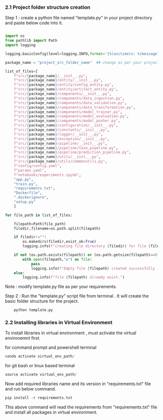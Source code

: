 ### 2.1 Project folder structure creation

Step 1 : create a python file named "template.py" in your project directory and paste below code into it.

```python

import os
from pathlib import Path
import logging

logging.basicConfig(level=logging.INFO,format='[%(asctime)s: %(message)s]')

package_name = "project_src_folder_name"  ## change as per your project name

list_of_files=[
    f"src/{package_name}/__init__.py",
    f"src/{package_name}/entity/__init__.py",
    f"src/{package_name}/entity/config_entity.py",
    f"src/{package_name}/entity/artifact_entity.py",
    f"src/{package_name}/components/__init__.py",
    f"src/{package_name}/components/data_ingestion.py",
    f"src/{package_name}/components/data_validation.py",
    f"src/{package_name}/components/data_transformation.py",
    f"src/{package_name}/components/model_trainer.py",
    f"src/{package_name}/components/model_evaluation.py",
    f"src/{package_name}/components/model_pusher.py",
    f"src/{package_name}/configuration/__init__.py",
    f"src/{package_name}/constants/__init__.py",
    f"src/{package_name}/logger/__init__.py",
    f"src/{package_name}/exception/__init__.py",
    f"src/{package_name}/pipeline/__init__.py",
    f"src/{package_name}/pipeline/tain_pipeline.py",
    f"src/{package_name}/pipeline/prediction_pipeline.py",
    f"src/{package_name}/utils/__init__.py",
    f"src/{package_name}/utils/commonutils.py",
    f"config/config.yaml",
    f"params.yaml",
    f"notebooks/experiments.ipynb",
    "app.py",
    "train.py",
    "requirements.txt",
    "Dockerfile",
    ".dockerignore",
    "setup.py"
    ]

for file_path in list_of_files:

    filepath=Path(file_path)
    filedir,filename=os.path.split(filepath)

    if filedir!="":
        os.makedirs(filedir,exist_ok=True)
        logging.info(f"creating file directory {filedir} for file {filename}")

    if not (os.path.exists(filepath)) or (os.path.getsize(filepath)==0):
        with open(filepath,"w") as file:
            pass
            logging.info(f"Empty file {filepath} created successfully !")
    else:
        logging.info(f"file {filepath} already exist.")

```

Note : modify template.py file as per your requirements.

Step 2 : Run the "template.py" script file from terminal . It will create the basic folder structure for the project.

```python
    python template.py
```

### 2.2 Installing libraries in Virtual Environment

To install libraries in virtual environment , must activate the virtual environemnt first.

for command prompt and powershell terminal

```python
conda activate virtual_env_path/
```

for git bash or linux based terminal

```python
source activate virtual_env_path/
```

Now add required libraries name and its version in "requirements.txt" file and run below command.

```python
pip install -r requirements.txt
```

This above command will read the requirements from "requirements.txt" file and install all packages in virtual environment.

